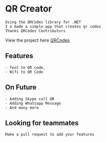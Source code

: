 ﻿# QR Creator
	Using the QRCodes library for .NET
	I a made a simple app that creates qr codes
	Thanks QRCodes Contributors
View the project here
[QRCodes](https://github.com/codebude/QRCoder)

## Features 
	- Text to QR code,
	- Wifi to QR Code

## On Future 

	- Adding Skype call QR
	- Adding Whatsapp Message 
	- And many more

## Looking for teammates 
	Make a pull request to add your features